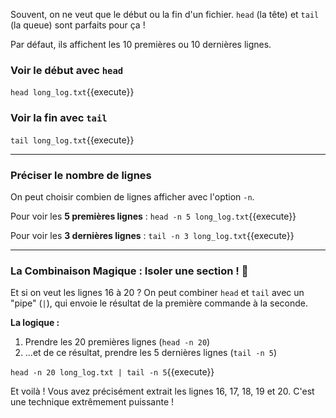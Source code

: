 Souvent, on ne veut que le début ou la fin d'un fichier. `head` (la tête) et `tail` (la queue) sont parfaits pour ça !

Par défaut, ils affichent les 10 premières ou 10 dernières lignes.

### Voir le début avec `head`

`head long_log.txt`{{execute}}

### Voir la fin avec `tail`

`tail long_log.txt`{{execute}}

---

### Préciser le nombre de lignes

On peut choisir combien de lignes afficher avec l'option `-n`.

Pour voir les **5 premières lignes** :
`head -n 5 long_log.txt`{{execute}}

Pour voir les **3 dernières lignes** :
`tail -n 3 long_log.txt`{{execute}}

---

### La Combinaison Magique : Isoler une section ! 🚀

Et si on veut les lignes 16 à 20 ? On peut combiner `head` et `tail` avec un "pipe" (`|`), qui envoie le résultat de la première commande à la seconde.

**La logique :**
1.  Prendre les 20 premières lignes (`head -n 20`)
2.  ...et de ce résultat, prendre les 5 dernières lignes (`tail -n 5`)

`head -n 20 long_log.txt | tail -n 5`{{execute}}

Et voilà ! Vous avez précisément extrait les lignes 16, 17, 18, 19 et 20. C'est une technique extrêmement puissante !